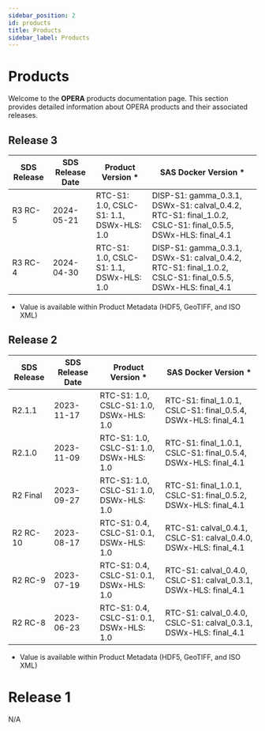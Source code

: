 ```yaml
---
sidebar_position: 2
id: products
title: Products
sidebar_label: Products
---
```


# Products

Welcome to the **OPERA** products documentation page. This section provides detailed information about OPERA products and their associated releases.

## Release 3

| SDS Release | SDS Release Date | Product Version *                        | SAS Docker Version *                                                                                        |
| ----------- | ---------------- | ---------------------------------------- | ----------------------------------------------------------------------------------------------------------- |
| R3 RC-5     |       2024-05-21 | RTC-S1: 1.0, CSLC-S1: 1.1, DSWx-HLS: 1.0 | DISP-S1: gamma_0.3.1, DSWx-S1: calval_0.4.2, RTC-S1: final_1.0.2, CSLC-S1: final_0.5.5, DSWx-HLS: final_4.1 |
| R3 RC-4     |       2024-04-30 | RTC-S1: 1.0, CSLC-S1: 1.1, DSWx-HLS: 1.0 | DISP-S1: gamma_0.3.1, DSWx-S1: calval_0.4.2, RTC-S1: final_1.0.2, CSLC-S1: final_0.5.5, DSWx-HLS: final_4.1 |

* Value is available within Product Metadata (HDF5, GeoTIFF, and ISO XML)

## Release 2

| SDS Release | SDS Release Date | Product Version *                        | SAS Docker Version *                                             |
| ----------- | ---------------- | ---------------------------------------- | ---------------------------------------------------------------- |
| R2.1.1      |       2023-11-17 | RTC-S1: 1.0, CSLC-S1: 1.0, DSWx-HLS: 1.0 | RTC-S1: final_1.0.1, CSLC-S1: final_0.5.4, DSWx-HLS: final_4.1   |
| R2.1.0      |       2023-11-09 | RTC-S1: 1.0, CSLC-S1: 1.0, DSWx-HLS: 1.0 | RTC-S1: final_1.0.1, CSLC-S1: final_0.5.4, DSWx-HLS: final_4.1   |
| R2 Final    |       2023-09-27 | RTC-S1: 1.0, CSLC-S1: 1.0, DSWx-HLS: 1.0 | RTC-S1: final_1.0.1, CSLC-S1: final_0.5.2, DSWx-HLS: final_4.1   |
| R2 RC-10    |       2023-08-17 | RTC-S1: 0.4, CSLC-S1: 0.1, DSWx-HLS: 1.0 | RTC-S1: calval_0.4.1, CSLC-S1: calval_0.4.0, DSWx-HLS: final_4.1 |
| R2 RC-9     |       2023-07-19 | RTC-S1: 0.4, CSLC-S1: 0.1, DSWx-HLS: 1.0 | RTC-S1: calval_0.4.0, CSLC-S1: calval_0.3.1, DSWx-HLS: final_4.1 |
| R2 RC-8     |       2023-06-23 | RTC-S1: 0.4, CSLC-S1: 0.1, DSWx-HLS: 1.0 | RTC-S1: calval_0.4.0, CSLC-S1: calval_0.3.1, DSWx-HLS: final_4.1 |

* Value is available within Product Metadata (HDF5, GeoTIFF, and ISO XML)

# Release 1

N/A

